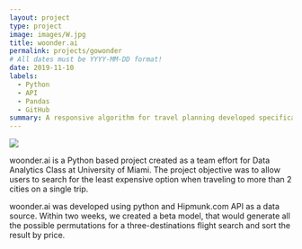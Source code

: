 ```yaml
---
layout: project
type: project
image: images/W.jpg
title: woonder.ai
permalink: projects/gowonder
# All dates must be YYYY-MM-DD format!
date: 2019-11-10
labels:
  - Python
  - API
  - Pandas
  - GitHub
summary: A responsive algorithm for travel planning developed specifically for multi-city flight searches.
---
```


<img class="ui large right floated rounded image" src="../images/Screen Shot 2019-11-18 at 3.17.17 PM.png">

woonder.ai is a Python based project created as a team effort for Data Analytics Class at University of Miami. The project objective was to allow users to search for the least expensive option when traveling to more than 2 cities on a single trip.

woonder.ai was developed using python and Hipmunk.com API as a data source. Within two weeks, we created a beta model, that would generate all the possible permutations for a three-destinations flight search and sort the result by price.
 
